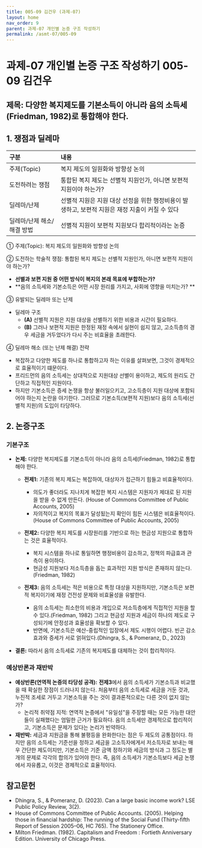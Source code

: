 ```yaml
---
title: 005-09 김건우 (과제-07)
layout: home
nav_order: 9
parent: 과제-07 개인별 논증 구조 작성하기
permalink: /asmt-07/005-09
---
```


# 과제-07 개인별 논증 구조 작성하기 005-09 김건우

## 제목: 다양한 복지제도를 기본소득이 아니라 음의 소득세(Friedman, 1982)로 통합해야 한다. 

## 1. 쟁점과 딜레마

| 구분 | 내용 |
|:---|:---|
| 주제(Topic) | 복지 제도의 일원화와 방향성 논의 |
| 도전하려는 쟁점 | 통합된 복지 제도는 선별적 지원인가, 아니면 보편적 지원이야 하는가? |
| 딜레마/난제 | 선별적 지원은 지원 대상 선정을 위한 행정비용이 발생하고, 보편적 지원은 재정 지출이 커질 수 있다  |
| 딜레마/난제 해소/해결 방법 | 선별적 지원이 보편적 지원보다 합리적이라는 논증 |

① 주제(Topic): 복지 제도의 일원화와 방향성 논의 

② 도전하는 학술적 쟁점: 통합된 복지 제도는 선별적 지원인가, 아니면 보편적 지원이야 하는가? 

- **선별과 보편 지원 중 어떤 방식이 복지의 본래 목표에 부합하는가?**  
- **음의 소득세와 기본소득은 어떤 시장 원리를 가지고, 사회에 영향을 미치는가? **

③ 유발되는 딜레마 또는 난제

- 딜레마 구조
  - **(A)** 선별적 지원은 지원 대상을 선별하기 위한 비용과 시간이 필요하다. 
  - **(B)** 그러나 보편적 지원은 한정된 재정 속에서 실현이 쉽지 않고, 고소득층의 경우 세금을 거두었다가 다시 주는 비효율을 초래한다.

④ 딜레마 해소 (또는 난제 해결) 전략

- 복잡하고 다양한 제도를 하나로 통합하고자 하는 이유를 살펴보면, 그것이 경제적으로 효율적이기 떄문이다.
- 프리드먼의 음의 소득세는 상대적으로 지원대상 선별이 용이하고, 제도의 원리도 간단하고 직접적인 지원이다.
- 하지만 기본소득은 증세 논쟁을 항상 불러일으키고, 고소득층이 지원 대상에 포함되어야 하는지 논란을 야기한다. 그러므로 기본소득(보편적 지원)보다 음의 소득세(선별적 지원)의 도입이 타당하다.  

## 2. 논증구조

### 기본구조

- **논제:** 다양한 복지제도를 기본소득이 아니라 음의 소득세(Friedman, 1982)로 통합해야 한다.

  - **전제1:** 기존의 복지 제도는 복잡하여, 대상자가 접근하기 힘들고 비효율적이다.
    - 의도가 좋더라도 지나치게 복잡한 복지 시스템은 지원자가 제대로 된 지원을 받을 수 없게 만든다. (House of Commons Committee of Public Accounts, 2005)
    - 자의적이고 복지의 목표가 달성됬는지 확인이 힘든 시스템은 비효율적이다. (House of Commons Committee of Public Accounts, 2005)

  - **전제2:** 다양한 복지 제도를 시장원리를 기반으로 하는 현금성 지원으로 통합하는 것은 효율적이다.
    - 복지 시스템을 하나로 통일하면 행정비용이 감소하고, 정책의 파급효과 관측이 용이하다.
    - 현금성 지원보다 저소득층을 돕는 효과적인 지원 방식은 존재하지 않는다. (Friedman, 1982)

  - **전제3:** 음의 소득세는 적은 비용으로 특정 대상을 지원하지만, 기본소득은 보편적 복지이기에 재정 건전성 문제와 비효율성을 유발한다.
      - 음의 소득세는 최소한의 비용과 개입으로 저소득층에게 직접적인 지원을 할 수 있다.(Friedman, 1982) 그리고 현금성 지원과 세금이 하나의 제도로 구성되기에 안정성과 효율성을 확보할 수 있다.
      - 반면에, 기본소득은 예산-중립적인 입장에서 제도 시행이 어렵다. 빈곤 감소 효과와 증세가 서로 얽혀있다.(Dhingra, S., & Pomeranz, D., 2023)

- **결론:** 따라서 음의 소득세로 기존의 복지제도를 대체하는 것이 합리적이다. 

### 예상반론과 재반박

- **예상반론(연역적 논증의 타당성 공격):** **전제3**에서 음의 소득세가 기본소득과 비교했을 때 확실한 장점이 드러나지 않는다. 처음부터 음의 소득세로 세금을 거둔 것과, 누진적 조세로 거두고 기본소득을 주는 것이 결과론적으로는 다른 것이 없지 않는가?
  - 논리적 취약점 지적: 연역적 논증에서 "유일성"을 주장할 때는 모든 가능한 대안들이 실패했다는 엄밀한 근거가 필요하다. 음의 소득세만 경제적으로 합리적이고, 기본소득은 문제가 있다는 논리가 빈약하다.
- **재반박:** 세금과 지원금을 통해 불평등을 완화한다는 점은 두 제도의 공통점이다. 하지만 음의 소득세는 기준선을 정하고 세금을 고소득자에게서 저소득자로 보내는 매우 간단한 제도이지만, 기본소득은 기준 금액 정하기와 세금의 방식과 그 정도는 별개의 문제로 각각의 합의가 있어야 한다. 즉, 음의 소득세가 기본소득보다 세금 논쟁에서 자유롭고, 이것은 경제적으로 효율적이다. 

## 참고문헌

- Dhingra, S., & Pomeranz, D. (2023). Can a large basic income work? LSE Public Policy Review, 3(2).
- House of Commons Committee of Public Accounts. (2005). Helping those in financial hardship: The running of the Social Fund (Thirty-fifth Report of Session 2005–06, HC 765). The Stationery Office.
- Milton Friedman. (1982). Capitalism and Freedom : Fortieth Anniversary Edition. University of Chicago Press.